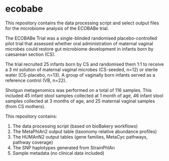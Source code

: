 # ecobabe

This repository contains the data processing script and select output files for the microbiome analysis of the ECOBABe trial.

The ECOBABe Trial was a single-blinded randomised placebo-controlled pilot trial that assessed whether oral administration of maternal vaginal microbes could restore gut microbiome development in infants born by caesarean section (CS). 

The trial recruited 25 infants born by CS and randomised them 1:1 to receive a 3 ml solution of maternal vaginal microbes (CS-seeded, n=12) or sterile water (CS-placebo, n=13). A group of vaginally born infants served as a reference control (VB, n=22). 

Shotgun metagenomics was performed on a total of 116 samples. This included 45 infant stool samples collected at 1 month of age, 46 infant stool samples collected at 3 months of age, and 25 maternal vaginal samples (from CS mothers).

This repository contains:
1. The data processing script (based on bioBakery workflows)
2. The MetaPhlAn2 output table (taxonomy relative abundance profiles)
3. The HUMAnN2 output tables (gene families, MetaCyc pathways, pathway coverage)
4. The SNP haplotypes generated from StrainPhlAn
5. Sample metadata (no clinical data included)


